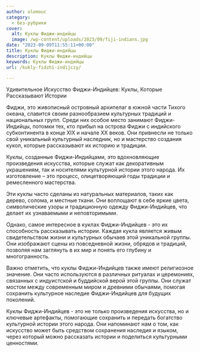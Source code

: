 ```yaml
---
author: olomouc
category:
  - без-рубрики
cover:
  alt: Куклы Фиджи-индийцы
  image: /wp-content/uploads/2023/09/fiji-indians.jpg
date: "2023-09-09T11:55:11+00:00"
title: Куклы Фиджи-индийцы
description: Куклы Фиджи-индийцы
keywords: Куклы Фиджи-индийцы
url: /kukly-fidzhi-indijczy/

---
```

Удивительное Искусство Фиджи-Индийцев: Куклы, Которые Рассказывают Истории

Фиджи, это живописный островный архипелаг в южной части Тихого океана, славится своим разнообразием культурных традиций и национальных групп. Среди них особое место занимают Фиджи-Индийцы, потомки тех, кто прибыл на острова Фиджи с индийского субконтинента в конце XIX и начале XX веков. Они привнесли не только свой уникальный культурный наследник, но и мастерство создания кукол, которые рассказывают их историю и традиции.

Куклы, созданные Фиджи-Индийцами, это вдохновляющие произведения искусства, которые служат как декоративным украшениям, так и носителями культурной истории этого народа. Их изготовление – это процесс, олицетворяющий годы традиции и ремесленного мастерства.

Эти куклы часто сделаны из натуральных материалов, таких как дерево, солома, и местные ткани. Они воплощают в себе яркие цвета, символические узоры и традиционную одежду Фиджи-Индийцев, что делает их узнаваемыми и неповторимыми.

Однако, самое интересное в куклах Фиджи\-Индийцев \- это их способность рассказывать истории. Каждая кукла является живым свидетельством жизни и культурных обычаев этой уникальной группы. Они изображают сцены из повседневной жизни, обрядов и традиций, позволяя нам заглянуть в их мир и понять его глубину и многогранность.

Важно отметить, что куклы Фиджи-Индийцев также имеют религиозное значение. Они часто используются в различных ритуалах и церемониях, связанных с индуистской и буддийской верой этой группы. Они служат мостом между современным миром и древними обычаями, помогая сохранить культурное наследие Фиджи-Индийцев для будущих поколений.

Куклы Фиджи\-Индийцев \- это не только произведения искусства, но и ключевые артефакты, помогающие сохранить и передать богатство культурной истории этого народа. Они напоминают нам о том, как искусство может быть средством сохранения наследия и языком, через который можно рассказать истории и поделиться культурными ценностями.
